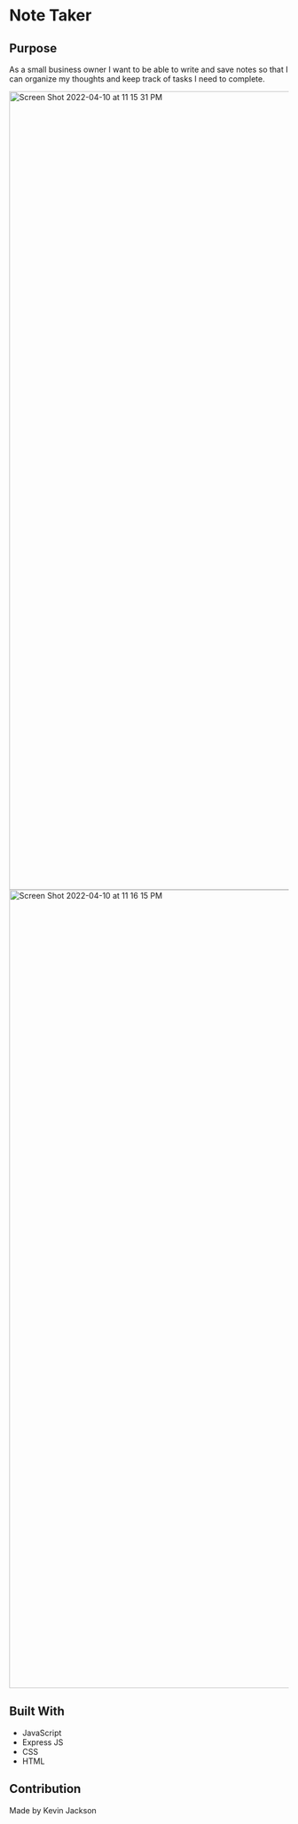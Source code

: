 # Note Taker

## Purpose
As a small business owner I want to be able to write and save notes
so that I can organize my thoughts and keep track of tasks I need to complete.

<img width="1440" alt="Screen Shot 2022-04-10 at 11 15 31 PM" src="https://user-images.githubusercontent.com/92461865/162659402-7c7a93a9-2d2f-4e98-8eb3-0042d5a0e0b2.png">

<img width="1440" alt="Screen Shot 2022-04-10 at 11 16 15 PM" src="https://user-images.githubusercontent.com/92461865/162659408-cb12d369-5005-45a0-9e90-722b2b148e60.png">

## Built With
* JavaScript
* Express JS
* CSS
* HTML

## Contribution
Made by Kevin Jackson
